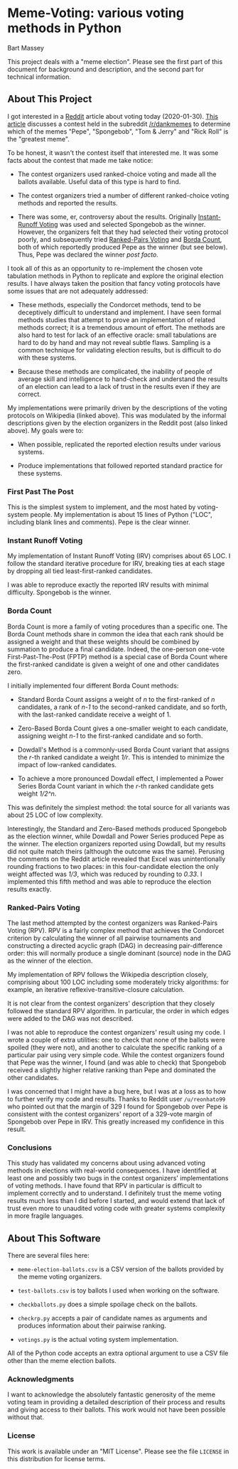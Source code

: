 # Meme-Voting: various voting methods in Python
Bart Massey

This project deals with a "meme election". Please see the
first part of this document for background and description,
and the second part for technical information.

## About This Project

I got interested in a [Reddit](http://reddit.com) article
about voting today
(2020-01-30). [This article](https://www.reddit.com/r/dankmemes/comments/ew731f/did_pepe_really_win_a_look_at_the_math_behind_the/)
discusses a contest held in the subreddit
[/r/dankmemes](https://www.reddit.com/r/dankmemes) to
determine which of the memes "Pepe", "Spongebob", "Tom \&
Jerry" and "Rick Roll" is the "greatest meme".

To be honest, it wasn't the contest itself that interested
me. It was some facts about the contest that made me take
notice:

* The contest organizers used ranked-choice voting and made
  all the ballots available. Useful data of this type is
  hard to find.

* The contest organizers tried a number of different
  ranked-choice voting methods and reported the results.

* There was some, er, controversy about the
  results. Originally
  [Instant-Runoff Voting](https://en.wikipedia.org/wiki/Instant-runoff_voting)
  was used and selected Spongebob as the winner. However,
  the organizers felt that they had selected their voting
  protocol poorly, and subsequently tried
  [Ranked-Pairs Voting](https://en.wikipedia.org/wiki/Ranked_pairs)
  and
  [Borda Count](https://en.wikipedia.org/wiki/Borda_count),
  both of which reportedly produced Pepe as the winner (but
  see below). Thus, Pepe was declared the winner *post
  facto.*

I took all of this as an opportunity to re-implement the
chosen vote tabulation methods in Python to replicate and
explore the original election results. I have always taken
the position that fancy voting protocols have some issues
that are not adequately addressed:

* These methods, especially the Condorcet methods, tend to
  be deceptively difficult to understand and implement. I
  have seen formal methods studies that attempt to prove an
  implementation of related methods correct; it is a
  tremendous amount of effort. The methods are also hard to
  test for lack of an effective oracle: small tabulations
  are hard to do by hand and may not reveal subtle flaws.
  Sampling is a common technique for validating election
  results, but is difficult to do with these systems.

* Because these methods are complicated, the inability of
  people of average skill and intelligence to hand-check and
  understand the results of an election can lead to a lack
  of trust in the results even if they are correct.

My implementations were primarily driven by the descriptions
of the voting protocols on Wikipedia (linked above). This
was modulated by the informal descriptions given by the
election organizers in the Reddit post (also linked above).
My goals were to:

* When possible, replicated the reported election results
  under various systems.

* Produce implementations that followed reported standard
  practice for these systems.

### First Past The Post

This is the simplest system to implement, and the most hated
by voting-system people. My implementation is about 15 lines
of Python ("LOC", including blank lines and comments). Pepe
is the clear winner.

### Instant Runoff Voting

My implementation of Instant Runoff Voting (IRV) comprises
about 65 LOC. I follow the standard iterative procedure for
IRV, breaking ties at each stage by dropping all tied
least-first-ranked candidates.

I was able to reproduce exactly the reported IRV results
with minimal difficulty. Spongebob is the winner.

### Borda Count

Borda Count is more a family of voting procedures than
a specific one. The Borda Count methods share in common the idea that
each rank should be assigned a weight and that these weights
should be combined by summation to produce a final
candidate. Indeed, the one-person one-vote
First-Past-The-Post (FPTP) method is a special case of Borda
Count where the first-ranked candidate is given a weight of
one and other candidates zero.

I initially implemented four different Borda Count methods:

* Standard Borda Count assigns a weight of *n* to the
  first-ranked of *n* candidates, a rank of *n-1* to the
  second-ranked candidate, and so forth, with the
  last-ranked candidate receive a weight of 1.

* Zero-Based Borda Count gives a one-smaller weight to
  each candidate, assigning weight *n-1* to the first-ranked
  candidate and so forth.

* Dowdall's Method is a commonly-used Borda Count variant
  that assigns the *r*-th ranked candidate a weight
  *1/r*. This is intended to minimize the impact of
  low-ranked candidates.

* To achieve a more pronounced Dowdall effect, I implemented
  a Power Series Borda Count variant in which the *r*-th
  ranked candidate gets weight *1/2^n*.

This was definitely the simplest method: the total source
for all variants was about 25 LOC of low complexity.

Interestingly, the Standard and Zero-Based methods produced
Spongebob as the election winner, while Dowdall and Power
Series produced Pepe as the winner. The election organizers
reported using Dowdall, but my results did not quite match
theirs (although the outcome was the same). Perusing the
comments on the Reddit article revealed that Excel was
unintentionally rounding fractions to two places: in this
four-candidate election the only weight affected was *1/3*,
which was reduced by rounding to *0.33*. I implemented this
fifth method and was able to reproduce the election results
exactly.

### Ranked-Pairs Voting

The last method attempted by the contest organizers was
Ranked-Pairs Voting (RPV). RPV is a fairly complex method
that achieves the Condorcet criterion by calculating the
winner of all pairwise tournaments and constructing a
directed acyclic graph (DAG) in decreasing pair-difference
order: this will normally produce a single dominant (source)
node in the DAG as the winner of the election.

My implementation of RPV follows the Wikipedia description
closely, comprising about 100 LOC including some moderately
tricky algorithms: for example, an iterative
reflexive-transitive-closure calculation.

It is not clear from the contest organizers' description
that they closely followed the standard RPV algorithm. In
particular, the order in which edges were added to the DAG
was not described.

I was not able to reproduce the contest organizers' result
using my code. I wrote a couple of extra utilities: one to
check that none of the ballots were spoiled (they were not),
and another to calculate the specific ranking of a
particular pair using very simple code. While the contest
organizers found that Pepe was the winner, I found (and was
able to check) that Spongebob received a slightly higher
relative ranking than Pepe and dominated the other
candidates.

I was concerned that I might have a bug here, but I was at a
loss as to how to further verify my code and results. Thanks
to Reddit user `/u/reonhato99` who pointed out that the
margin of 329 I found for Spongebob over Pepe is consistent
with the contest organizers' report of a 329-vote margin of
Spongebob over Pepe in IRV. This greatly increased my
confidence in this result.

### Conclusions

This study has validated my concerns about using advanced
voting methods in elections with real-world consequences. I
have identified at least one and possibly two bugs in the
contest organizers' implementations of voting methods. I
have found that RPV in particular is difficult to implement
correctly and to understand. I definitely trust the meme
voting results much less than I did before I started, and
would extend that lack of trust even more to unaudited
voting code with greater systems complexity in more fragile
languages.

## About This Software

There are several files here:

* `meme-election-ballots.csv` is a CSV version of the
  ballots provided by the meme voting organizers.

* `test-ballots.csv` is toy ballots I used when working on
  the software.

* `checkballots.py` does a simple spoilage check on the
  ballots.

* `checkrp.py` accepts a pair of candidate names as
  arguments and produces information about their pairwise
  ranking.

* `votings.py` is the actual voting system implementation.

All of the Python code accepts an extra optional argument to
use a CSV file other than the meme election ballots.

### Acknowledgments

I want to acknowledge the absolutely fantastic generosity of
the meme voting team in providing a detailed description of
their process and results and giving access to their
ballots. This work would not have been possible without
that.

### License

This work is available under an "MIT License". Please see
the file `LICENSE` in this distribution for license terms.
